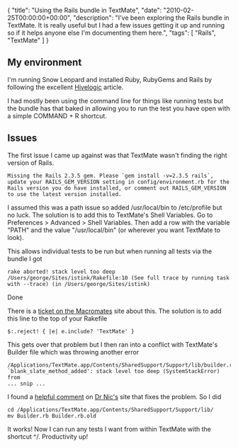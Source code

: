 {
  "title": "Using the Rails bundle in TextMate",
  "date": "2010-02-25T00:00:00+00:00",
  "description": "I've been exploring the Rails bundle in TextMate. It is really useful but I had a few issues getting it up and running so if it helps anyone else I'm documenting them here.",
  "tags": [
    "Rails",
    "TextMate"
  ]
}

## My environment

I'm running Snow Leopard and installed Ruby, RubyGems and Rails by following the excellent [Hivelogic][1] article. 

I had mostly been using the command line for things like running tests but the bundle has that baked in allowing you to run the test you have open with a simple COMMAND + R shortcut. 

## Issues

The first issue I came up against was that TextMate wasn't finding the right version of Rails. 

    Missing the Rails 2.3.5 gem. Please `gem install -v=2.3.5 rails`, update your RAILS_GEM_VERSION setting in config/environment.rb for the Rails version you do have installed, or comment out RAILS_GEM_VERSION to use the latest version installed.


I assumed this was a path issue so added /usr/local/bin to /etc/profile but no luck. The solution is to add this to TextMate's Shell Variables. Go to Preferences > Advanced > Shell Variables. Then add a row with the variable "PATH" and the value "/usr/local/bin" (or wherever you want TextMate to look). 

This allows individual tests to be run but when running all tests via the bundle I got

    rake aborted! stack level too deep /Users/george/Sites/istink/Rakefile:10 (See full trace by running task with --trace) (in /Users/george/Sites/istink)
Done

There is a [ticket on the Macromates][2] site about this. The solution is to add this line to the top of your Rakefile

    $:.reject! { |e| e.include? 'TextMate' }

This gets over that problem but I then ran into a conflict with TextMate's Builder file which was throwing another error

    /Applications/TextMate.app/Contents/SharedSupport/Support/lib/builder.rb:86:in `blank_slate_method_added': stack level too deep (SystemStackError) 	from 
    ... snip ...

I found a [helpful comment][3] on [Dr Nic's][4] site that fixes the problem. So I did

    cd /Applications/TextMate.app/Contents/SharedSupport/Support/lib/
    mv Builder.rb Builder.rb.old

It works! Now I can run any tests I want from within TextMate with the shortcut ^/. Productivity up!

[1]: http://hivelogic.com/articles/compiling-ruby-rubygems-and-rails-on-snow-leopard
[2]: http://ticket.macromates.com/show?ticket_id=F4DA8B03
[3]: http://drnicwilliams.com/2008/01/31/get-ready-for-the-textmate-trundle-to-rails-20-bundle/#comment-129179
[4]: http://drnicwilliams.com/
